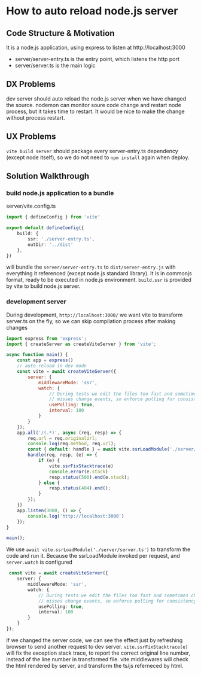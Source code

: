 # How to auto reload node.js server

## Code Structure & Motivation

It is a node.js application, using express to listen at http://localhost:3000

* server/server-entry.ts is the entry point, which listens the http port
* server/server.ts is the main logic

## DX Problems

dev server should auto reload the node.js server when we have changed the source. nodemon can monitor soure code change and restart node process, but it takes time to restart. It would be nice to make the change without process restart.

## UX Problems

`vite build server` should package every server-entry.ts dependency (except node itself), so we do not need to `npm install` again when deploy.

## Solution Walkthrough

### build node.js application to a bundle

server/vite.config.ts

```ts
import { defineConfig } from 'vite'

export default defineConfig({
    build: {
        ssr: './server-entry.ts',
        outDir: '../dist'
    },
})
```

will bundle the `server/server-entry.ts` to `dist/server-entry.js` with everything it referenced (except node.js standard library). It is in commonjs format, ready to be executed in node.js environment. `build.ssr` is provided by vite to build node.js server.

### development server

During development, `http://localhost:3000/` we want vite to transform server.ts on the fly, so we can skip compilation process after making changes

```js
import express from 'express';
import { createServer as createViteServer } from 'vite';

async function main() {
    const app = express()
    // auto reload in dev mode
    const vite = await createViteServer({
        server: {
            middlewareMode: 'ssr',
            watch: {
                // During tests we edit the files too fast and sometimes chokidar
                // misses change events, so enforce polling for consistency
                usePolling: true,
                interval: 100
            }
        }
    });
    app.all('/(.*)', async (req, resp) => {
        req.url = req.originalUrl;
        console.log(req.method, req.url);
        const { default: handle } = await vite.ssrLoadModule('./server/server.ts');
        handle(req, resp, (e) => {
            if (e) {
                vite.ssrFixStacktrace(e)
                console.error(e.stack)
                resp.status(500).end(e.stack);
            } else {
                resp.status(404).end();
            }
        });
    })
    app.listen(3000, () => {
        console.log('http://localhost:3000')
    });
}

main();
```

We use `await vite.ssrLoadModule('./server/server.ts')` to transform the code and run it. Because the ssrLoadModule invoked per request, and `server.watch` is configured

```ts
 const vite = await createViteServer({
    server: {
        middlewareMode: 'ssr',
        watch: {
            // During tests we edit the files too fast and sometimes chokidar
            // misses change events, so enforce polling for consistency
            usePolling: true,
            interval: 100
        }
    }
});
```

If we changed the server code, we can see the effect just by refreshing browser to send another request to dev server. `vite.ssrFixStacktrace(e)` will fix the exception stack trace, to report the correct original line number, instead of the line number in transformed file. vite.middlewares will check the html rendered by server, and transform the ts/js referneced by html.

